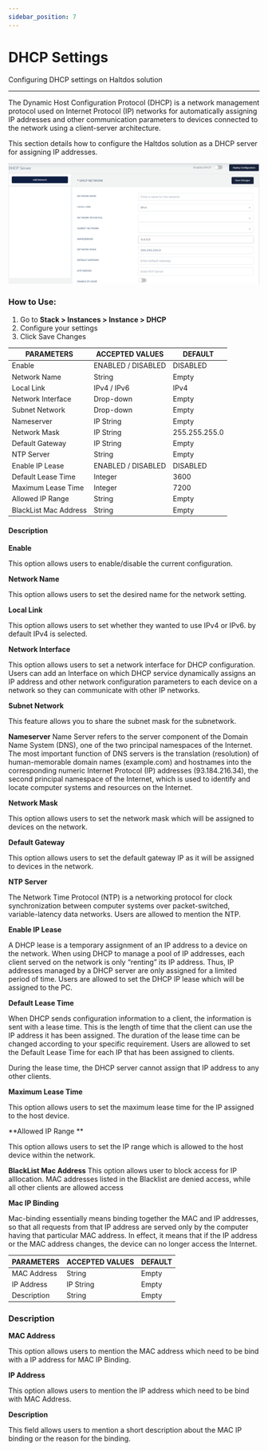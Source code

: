 ```yaml
---
sidebar_position: 7
---
```


# DHCP Settings

Configuring DHCP settings on Haltdos solution

---

The Dynamic Host Configuration Protocol (DHCP) is a network management protocol used on Internet Protocol (IP) networks for automatically assigning IP addresses and other communication parameters to devices connected to the network using a client-server architecture.

This section details how to configure the Haltdos solution as a DHCP server for assigning IP addresses.

![dhcp](/img/platform/dhcp1.png)

### How to Use:

1. Go to **Stack > Instances > Instance > DHCP**
2. Configure your settings
3. Click Save Changes

| PARAMETERS            | ACCEPTED VALUES    | DEFAULT       |
|-----------------------|--------------------|---------------|
| Enable                | ENABLED / DISABLED | DISABLED      |
| Network Name          | String             | Empty         |
| Local Link            | IPv4 / IPv6        | IPv4          |
| Network Interface     | Drop-down          | Empty         |
| Subnet Network        | Drop-down          | Empty         |
| Nameserver            | IP String          | Empty         |
| Network Mask          | IP String          | 255.255.255.0 |
| Default Gateway       | IP String          | Empty         |
| NTP Server            | String             | Empty         |
| Enable IP Lease       | ENABLED / DISABLED | DISABLED      |
| Default Lease Time    | Integer            | 3600          |
| Maximum Lease Time    | Integer            | 7200          |
| Allowed IP Range      | String             | Empty         |
| BlackList Mac Address | String             | Empty         |

#### Description

**Enable**

This option allows users to enable/disable the current configuration.

**Network Name**

This option allows users to set the desired name for the network setting.

**Local Link**

This option allows users to set whether they wanted to use IPv4 or IPv6. by default IPv4 is selected. 

**Network Interface**

This option allows users to set a network interface for DHCP configuration. Users can add an Interface on which DHCP service dynamically assigns an IP address and other network configuration parameters to each device on a network so they can communicate with other IP networks.

**Subnet Network**

This feature allows you to share the subnet mask for the subnetwork.

**Nameserver**
Name Server refers to the server component of the Domain Name System (DNS), one of the two principal namespaces of the Internet. The most important function of DNS servers is the translation (resolution) of human-memorable domain names (example.com) and hostnames into the corresponding numeric Internet Protocol (IP) addresses (93.184.216.34), the second principal namespace of the Internet, which is used to identify and locate computer systems and resources on the Internet. 

**Network Mask**

This option allows users to set the network mask which will be assigned to devices on the network.

**Default Gateway**

This option allows users to set the default gateway IP as it will be assigned to devices in the network.

**NTP Server**

The Network Time Protocol (NTP) is a networking protocol for clock synchronization between computer systems over packet-switched, variable-latency data networks. Users are allowed to mention the NTP.

**Enable IP Lease**

A DHCP lease is a temporary assignment of an IP address to a device on the network. When using DHCP to manage a pool of IP addresses, each client served on the network is only “renting” its IP address. Thus, IP addresses managed by a DHCP server are only assigned for a limited period of time. Users are allowed to set the DHCP IP lease which will be assigned to the PC.

**Default Lease Time**

When DHCP sends configuration information to a client, the information is sent with a lease time. This is the length of time that the client can use the IP address it has been assigned. The duration of the lease time can be changed according to your specific requirement. Users are allowed to set the Default Lease Time for each IP that has been assigned to clients.

During the lease time, the DHCP server cannot assign that IP address to any other clients.

**Maximum Lease Time**

This option allows users to set the maximum lease time for the IP assigned to the host device.

**Allowed IP Range  **

This option allows users to set the IP range which is allowed to the host device within the network.

**BlackList Mac Address**
This option allows user to block access for IP alllocation. MAC addresses listed in the Blacklist are denied access, while all other clients are allowed access

**Mac IP Binding**

Mac-binding essentially means binding together the MAC and IP addresses, so that all requests from that IP address are served only by the computer having that particular MAC address. In effect, it means that if the IP address or the MAC address changes, the device can no longer access the Internet.

| PARAMETERS  | ACCEPTED VALUES | DEFAULT |
|-------------|-----------------|---------|
| MAC Address | String          | Empty   |
| IP Address  | IP String       | Empty   |
| Description | String          | Empty   |

### Description

**MAC Address**

This option allows users to mention the MAC address which need to be bind with a IP address for MAC IP Binding.

**IP Address**

This option allows users to mention the IP address which need to be bind with MAC Address.

**Description**

This field allows users to mention a short description about the MAC IP binding or the reason for the binding.
